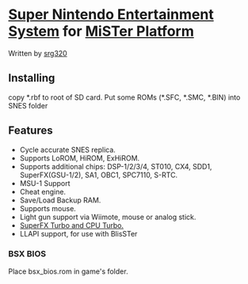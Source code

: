 # [Super Nintendo Entertainment System](https://en.wikipedia.org/wiki/Super_Nintendo_Entertainment_System) for [MiSTer Platform](https://github.com/MiSTer-devel/Main_MiSTer/wiki)

Written by [srg320](https://github.com/srg320)

## Installing
copy \*.rbf to root of SD card. Put some ROMs (\*.SFC, \*.SMC, \*.BIN) into SNES folder

## Features
* Cycle accurate SNES replica.
* Supports LoROM, HiROM, ExHiROM.
* Supports additional chips: DSP-1/2/3/4, ST010, CX4, SDD1, SuperFX(GSU-1/2), SA1, OBC1, SPC7110, S-RTC.
* MSU-1 Support
* Cheat engine.
* Save/Load Backup RAM.
* Supports mouse.
* Light gun support via Wiimote, mouse or analog stick.
* [SuperFX Turbo and CPU Turbo.](https://github.com/MiSTer-devel/SNES_MiSTer/blob/master/SNES_Turbo.md)
* LLAPI support, for use with BlisSTer

### BSX BIOS
Place bsx_bios.rom in game's folder.
